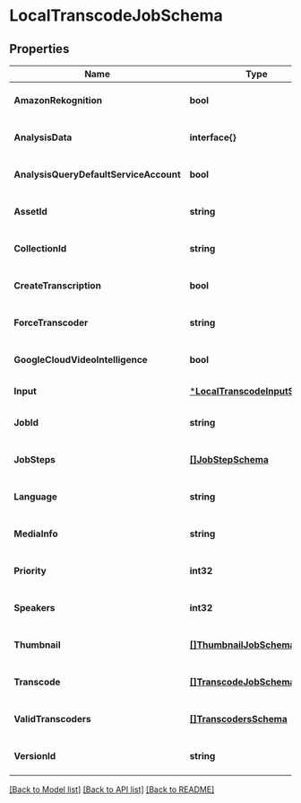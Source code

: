 # LocalTranscodeJobSchema

## Properties
Name | Type | Description | Notes
------------ | ------------- | ------------- | -------------
**AmazonRekognition** | **bool** |  | [optional] [default to null]
**AnalysisData** | **interface{}** |  | [optional] [default to null]
**AnalysisQueryDefaultServiceAccount** | **bool** |  | [optional] [default to null]
**AssetId** | **string** |  | [optional] [default to null]
**CollectionId** | **string** |  | [optional] [default to null]
**CreateTranscription** | **bool** |  | [optional] [default to null]
**ForceTranscoder** | **string** |  | [optional] [default to null]
**GoogleCloudVideoIntelligence** | **bool** |  | [optional] [default to null]
**Input** | [***LocalTranscodeInputSchema**](LocalTranscodeInputSchema.md) |  | [default to null]
**JobId** | **string** |  | [optional] [default to null]
**JobSteps** | [**[]JobStepSchema**](JobStepSchema.md) |  | [optional] [default to null]
**Language** | **string** |  | [optional] [default to null]
**MediaInfo** | **string** |  | [optional] [default to null]
**Priority** | **int32** |  | [optional] [default to 5]
**Speakers** | **int32** |  | [optional] [default to null]
**Thumbnail** | [**[]ThumbnailJobSchema**](ThumbnailJobSchema.md) |  | [optional] [default to null]
**Transcode** | [**[]TranscodeJobSchema**](TranscodeJobSchema.md) |  | [optional] [default to null]
**ValidTranscoders** | [**[]TranscodersSchema**](TranscodersSchema.md) |  | [optional] [default to null]
**VersionId** | **string** |  | [optional] [default to null]

[[Back to Model list]](../README.md#documentation-for-models) [[Back to API list]](../README.md#documentation-for-api-endpoints) [[Back to README]](../README.md)


